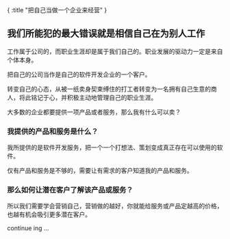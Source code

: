 {
    :title "把自己当做一个企业来经营"
}

## 我们所能犯的最大错误就是相信自己在为别人工作

工作属于公司的，而职业生涯却是属于我们自己的。职业发展的驱动力一定是来自个体本身。

把自己的公司当作是自己的软件开发企业的一个客户。

转变自己的心态，从被一纸卖身契束缚住的打工者转变为一名拥有自己生意的商人，将此铭记于心，并积极主动地管理自己的职业生涯。

大多数的企业都要提供一项产品或者服务，那么我有什么可以卖？

### 我提供的产品和服务是什么？

我所提供的是软件开发服务，把一个一个打想法、策划变成真正存在可以使用的软件。

仅有产品和服务是不够的，需要让有需求的客户知道我的产品和服务。

### 那么如何让潜在客户了解该产品或服务？

所以我们需要学会营销自己，营销做的越好，你就能给服务或产品定越高的价格，也越有机会吸引更多潜在客户。


continue ing ...




